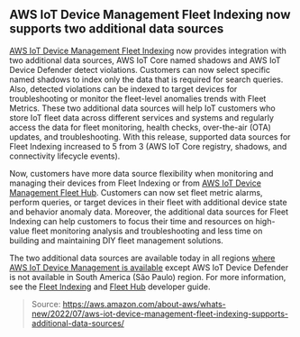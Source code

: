 ## AWS IoT Device Management Fleet Indexing now supports two additional data sources

[AWS IoT Device Management Fleet Indexing](https://docs.aws.amazon.com/iot/latest/developerguide/iot-indexing.html) now provides integration with two additional data sources, AWS IoT Core named shadows and AWS IoT Device Defender detect violations. Customers can now select specific named shadows to index only the data that is required for search queries. Also, detected violations can be indexed to target devices for troubleshooting or monitor the fleet-level anomalies trends with Fleet Metrics. These two additional data sources will help IoT customers who store IoT fleet data across different services and systems and regularly access the data for fleet monitoring, health checks, over-the-air (OTA) updates, and troubleshooting. With this release, supported data sources for Fleet Indexing increased to 5 from 3 (AWS IoT Core registry, shadows, and connectivity lifecycle events).

Now, customers have more data source flexibility when monitoring and managing their devices from Fleet Indexing or from [AWS IoT Device Management Fleet Hub](https://docs.aws.amazon.com/iot/latest/fleethubuserguide/what-is-aws-iot-monitor.html). Customers can now set fleet metric alarms, perform queries, or target devices in their fleet with additional device state and behavior anomaly data. Moreover, the additional data sources for Fleet Indexing can help customers to focus their time and resources on high-value fleet monitoring analysis and troubleshooting and less time on building and maintaining DIY fleet management solutions.

The two additional data sources are available today in all regions [where AWS IoT Device Management is available](https://aws.amazon.com/about-aws/global-infrastructure/regional-product-services/) except AWS IoT Device Defender is not available in South America (São Paulo) region. For more information, see the [Fleet Indexing](https://docs.aws.amazon.com/iot/latest/developerguide/iot-indexing.html) and [Fleet Hub](https://docs.aws.amazon.com/iot/latest/fleethubuserguide/what-is-aws-iot-monitor.html) developer guide.

> Source: https://aws.amazon.com/about-aws/whats-new/2022/07/aws-iot-device-management-fleet-indexing-supports-additional-data-sources/